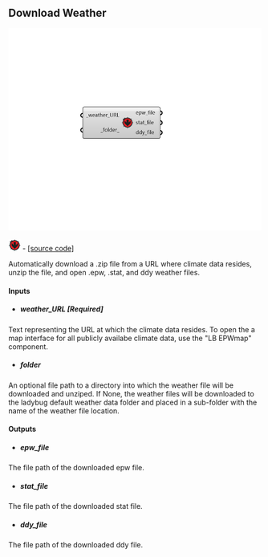 ## Download Weather

![](../../images/components/Download_Weather.png)

![](../../images/icons/Download_Weather.png) - [[source code]](https://github.com/ladybug-tools/ladybug-grasshopper/blob/master/ladybug_grasshopper/src//LB%20Download%20Weather.py)


Automatically download a .zip file from a URL where climate data resides, unzip the file, and open .epw, .stat, and ddy weather files. 



#### Inputs
* ##### weather_URL [Required]
Text representing the URL at which the climate data resides.  To open the a map interface for all publicly availabe climate data, use the "LB EPWmap" component. 
* ##### folder 
An optional file path to a directory into which the weather file will be downloaded and unziped.  If None, the weather files will be downloaded to the ladybug default weather data folder and placed in a sub-folder with the name of the weather file location. 

#### Outputs
* ##### epw_file
The file path of the downloaded epw file. 
* ##### stat_file
The file path of the downloaded stat file. 
* ##### ddy_file
The file path of the downloaded ddy file. 